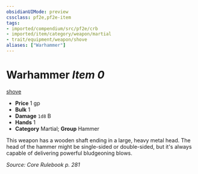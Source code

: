 ```yaml
---
obsidianUIMode: preview
cssclass: pf2e,pf2e-item
tags:
- imported/compendium/src/pf2e/crb
- imported/item/category/weapon/martial
- trait/equipment/weapon/shove
aliases: ["Warhammer"]
---
```

# Warhammer *Item 0*  
[shove](rules/traits/shove.md)  

- **Price** 1 gp
- **Bulk** 1
- **Damage** `1d8` B
- **Hands** 1
- **Category** Martial; **Group** Hammer 

This weapon has a wooden shaft ending in a large, heavy metal head. The head of the hammer might be single-sided or double-sided, but it's always capable of delivering powerful bludgeoning blows.

*Source: Core Rulebook p. 281*